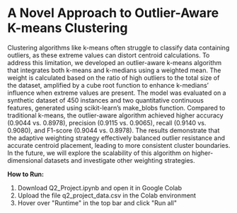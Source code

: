 # A Novel Approach to Outlier-Aware K-means Clustering
Clustering algorithms like k-means often struggle to classify data containing outliers, as these extreme values can distort centroid calculations. To address this limitation, we developed an outlier-aware k-means algorithm that integrates both k-means and k-medians using a weighted mean. The weight is calculated based on the ratio of high outliers to the total size of the dataset, amplified by a cube root function to enhance k-medians’ influence when extreme values are present. The model was evaluated on a synthetic dataset of 450 instances and two quantitative continuous features, generated using scikit-learn’s make_blobs function. Compared to traditional k-means, the outlier-aware algorithm achieved higher accuracy (0.9044 vs. 0.8978), precision (0.9115 vs. 0.9065), recall (0.9140 vs. 0.9080), and F1-score (0.9044 vs. 0.8978). The results demonstrate that the adaptive weighting strategy effectively balanced outlier resistance and accurate centroid placement, leading to more consistent cluster boundaries. In the future, we will explore the scalability of this algorithm on higher-dimensional datasets and investigate other weighting strategies.

**How to Run:**
1. Download Q2_Project.ipynb and open it in Google Colab
2. Upload the file q2_project_data.csv in the Colab environment
3. Hover over "Runtime" in the top bar and click "Run all"
